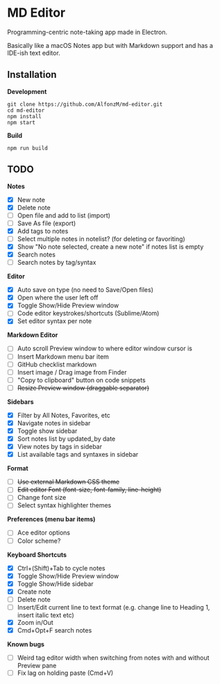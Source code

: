 MD Editor
===============

Programming-centric note-taking app made in Electron.

Basically like a macOS Notes app but with Markdown support and has a IDE-ish text editor.

## Installation

__Development__

```
git clone https://github.com/AlfonzM/md-editor.git
cd md-editor
npm install
npm start
```

__Build__

```
npm run build
```

## TODO

__Notes__
- [x] New note
- [x] Delete note
- [ ] Open file and add to list (import)
- [ ] Save As file (export)
- [x] Add tags to notes
- [ ] Select multiple notes in notelist? (for deleting or favoriting)
- [x] Show "No note selected, create a new note" if notes list is empty
- [x] Search notes
- [ ] Search notes by tag/syntax

__Editor__
- [x] Auto save on type (no need to Save/Open files)
- [x] Open where the user left off
- [x] Toggle Show/Hide Preview window
- [ ] Code editor keystrokes/shortcuts (Sublime/Atom)
- [x] Set editor syntax per note

__Markdown Editor__
- [ ] Auto scroll Preview window to where editor window cursor is
- [ ] Insert Markdown menu bar item
- [ ] GitHub checklist markdown
- [ ] Insert image / Drag image from Finder
- [ ] "Copy to clipboard" button on code snippets
- [ ] ~~Resize Preview window (draggable separator)~~

__Sidebars__
- [x] Filter by All Notes, Favorites, etc
- [x] Navigate notes in sidebar
- [x] Toggle show sidebar
- [x] Sort notes list by updated_by date
- [x] View notes by tags in sidebar
- [x] List available tags and syntaxes in sidebar

__Format__
- [ ] ~~Use external Markdown CSS theme~~
- [ ] ~~Edit editor Font (font-size, font-family, line-height)~~
- [ ] Change font size
- [ ] Select syntax highlighter themes

__Preferences (menu bar items)__
- [ ] Ace editor options
- [ ] Color scheme?

__Keyboard Shortcuts__
- [x] Ctrl+(Shift)+Tab to cycle notes
- [x] Toggle Show/Hide Preview window
- [x] Toggle Show/Hide sidebar
- [x] Create note
- [ ] Delete note
- [ ] Insert/Edit current line to text format (e.g. change line to Heading 1, insert italic text etc)
- [x] Zoom in/Out
- [x] Cmd+Opt+F search notes

__Known bugs__
- [ ] Weird tag editor width when switching from notes with and without Preview pane
- [ ] Fix lag on holding paste (Cmd+V)